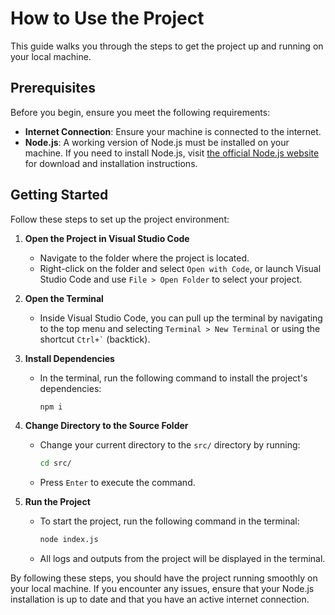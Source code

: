 # How to Use the Project

This guide walks you through the steps to get the project up and running on your local machine.

## Prerequisites

Before you begin, ensure you meet the following requirements:

- **Internet Connection**: Ensure your machine is connected to the internet.
- **Node.js**: A working version of Node.js must be installed on your machine. If you need to install Node.js, visit [the official Node.js website](https://nodejs.org/) for download and installation instructions.

## Getting Started

Follow these steps to set up the project environment:

1. **Open the Project in Visual Studio Code**

   - Navigate to the folder where the project is located.
   - Right-click on the folder and select `Open with Code`, or launch Visual Studio Code and use `File > Open Folder` to select your project.

2. **Open the Terminal**

   - Inside Visual Studio Code, you can pull up the terminal by navigating to the top menu and selecting `Terminal > New Terminal` or using the shortcut `` Ctrl+` `` (backtick).

3. **Install Dependencies**

   - In the terminal, run the following command to install the project's dependencies:
     ```bash
     npm i
     ```

4. **Change Directory to the Source Folder**

   - Change your current directory to the `src/` directory by running:
     ```bash
     cd src/
     ```
   - Press `Enter` to execute the command.

5. **Run the Project**

   - To start the project, run the following command in the terminal:
     ```bash
     node index.js
     ```
   - All logs and outputs from the project will be displayed in the terminal.

By following these steps, you should have the project running smoothly on your local machine. If you encounter any issues, ensure that your Node.js installation is up to date and that you have an active internet connection.
